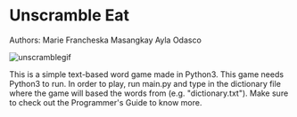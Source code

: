 # Unscramble Eat

Authors:
Marie Francheska Masangkay
Ayla Odasco

![unscramblegif](https://user-images.githubusercontent.com/55151917/115996168-c7667400-a610-11eb-9835-6c9a98bd5cca.gif)

This is a simple text-based word game made in Python3. This game needs Python3 to run. In order to play, run main.py and type in the dictionary file where the game will based the words from (e.g. "dictionary.txt"). Make sure to check out the Programmer's Guide to know more.
